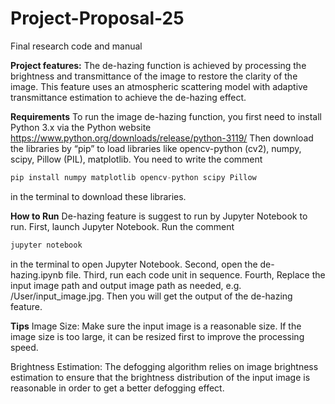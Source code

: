 # Project-Proposal-25
Final research code and manual

**Project features:**
The de-hazing function is achieved by processing the brightness and transmittance of the image to restore the clarity of the image. This feature uses an atmospheric scattering model with adaptive transmittance estimation to achieve the de-hazing effect.

**Requirements**
To run the image de-hazing function, you first need to install Python 3.x via the Python website https://www.python.org/downloads/release/python-3119/
Then download the libraries by “pip” to load libraries like opencv-python (cv2), numpy, scipy, Pillow (PIL), matplotlib.
You need to write the comment 

```python
pip install numpy matplotlib opencv-python scipy Pillow
```
in the terminal to download these libraries.

**How to Run**
De-hazing feature is suggest to run by Jupyter Notebook to run.
First, launch Jupyter Notebook.
Run the comment 

```python
jupyter notebook
``` 
in the terminal to open Jupyter Notebook.
Second, open the de-hazing.ipynb file.
Third, run each code unit in sequence.
Fourth, Replace the input image path and output image path as needed, e.g. /User/input_image.jpg.
Then you will get the output of the de-hazing feature.

**Tips**
Image Size: Make sure the input image is a reasonable size. If the image size is too large, it can be resized first to improve the processing speed.

Brightness Estimation: The defogging algorithm relies on image brightness estimation to ensure that the brightness distribution of the input image is reasonable in order to get a better defogging effect.

